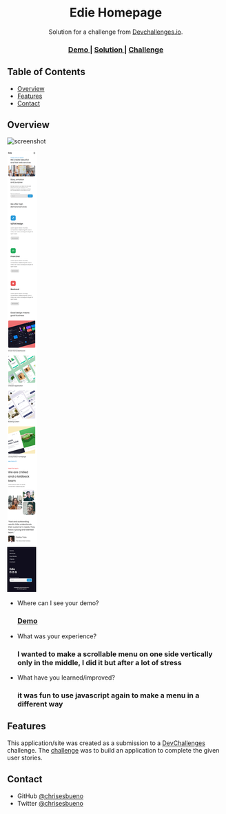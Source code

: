 <!-- Please update value in the {}  -->

<h1 align="center">Edie Homepage</h1>

<div align="center">
   Solution for a challenge from  <a href="http://devchallenges.io" target="_blank">Devchallenges.io</a>.
</div>

<div align="center">
  <h3>
    <a href="https://chrisesbueno.github.io/edie-homepage/">
      Demo
    </a>
    <span> | </span>
    <a href="https://devchallenges.io/solutions/Euce9B2dNzX7cgOYhzLb">
      Solution
    </a>
    <span> | </span>
    <a href="https://devchallenges.io/challenges/xobQBuf8zWWmiYMIAZe0">
      Challenge
    </a>
  </h3>
</div>

<!-- TABLE OF CONTENTS -->

## Table of Contents

- [Overview](#overview)
- [Features](#features)
- [Contact](#contact)

<!-- OVERVIEW -->

## Overview

![screenshot](https://raw.githubusercontent.com/Chrisesbueno/edie-homepage/main/DesktopVersion.png)

![screenshot](https://raw.githubusercontent.com/Chrisesbueno/edie-homepage/main/MobileVersion.png)

- Where can I see your demo?
  <h3><a href="https://chrisesbueno.github.io/edie-homepage/">Demo</a></h3>
- What was your experience?
  <h3>I wanted to make a scrollable menu on one side vertically only in the middle, I did it but after a lot of stress</h3>
- What have you learned/improved?
  <h3>it was fun to use javascript again to make a menu in a different way</h3>

## Features

<!-- List the features of your application or follow the template. Don't share the figma file here :) -->

This application/site was created as a submission to a [DevChallenges](https://devchallenges.io/challenges) challenge. The [challenge](https://devchallenges.io/challenges/xobQBuf8zWWmiYMIAZe0) was to build an application to complete the given user stories.

## Contact

- GitHub [@chrisesbueno](https://github.com/chrisesbueno)
- Twitter [@chrisesbueno](https://twitter.com/chrisesbueno)
